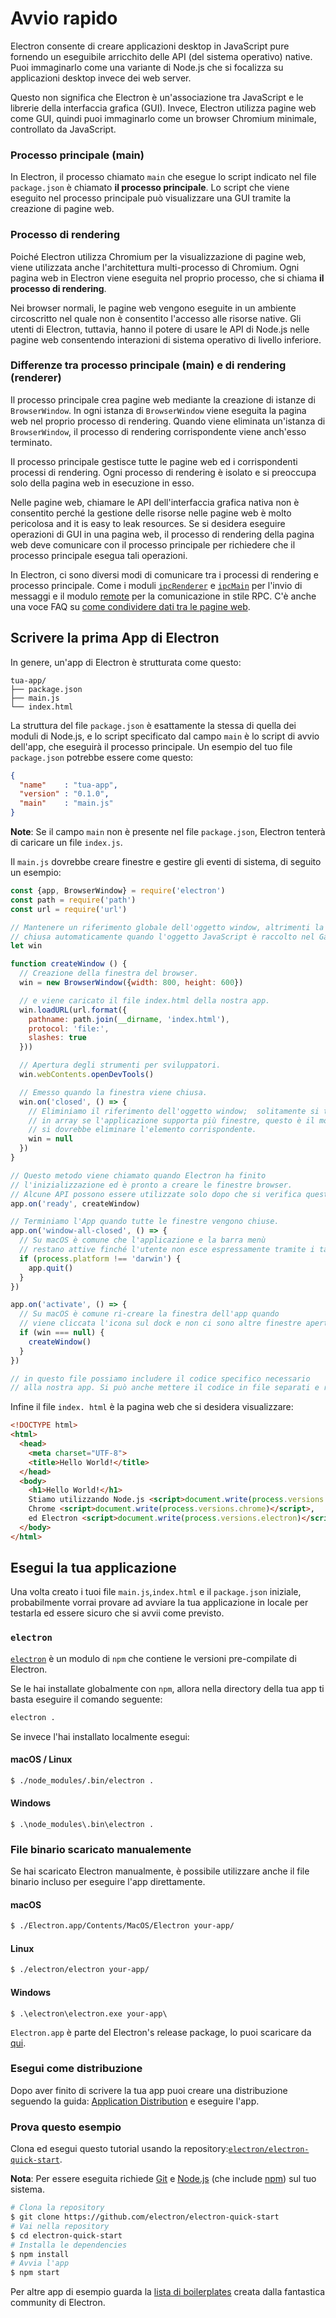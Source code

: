 # Avvio rapido

Electron consente di creare applicazioni desktop in JavaScript pure fornendo un eseguibile arricchito delle API (del sistema operativo) native. Puoi immaginarlo come una variante di Node.js che si focalizza su applicazioni desktop invece dei web server.

Questo non significa che Electron è un'associazione tra JavaScript e le librerie della interfaccia grafica (GUI). Invece, Electron utilizza pagine web come GUI, quindi puoi immaginarlo come un browser Chromium minimale, controllato da JavaScript.

### Processo principale (main)

In Electron, il processo chiamato `main` che esegue lo script indicato nel file `package.json` è chiamato **il processo principale**. Lo script che viene eseguito nel processo principale può visualizzare una GUI tramite la creazione di pagine web.

### Processo di rendering

Poiché Electron utilizza Chromium per la visualizzazione di pagine web, viene utilizzata anche l'architettura multi-processo di Chromium. Ogni pagina web in Electron viene eseguita nel proprio processo, che si chiama **il processo di rendering**.

Nei browser normali, le pagine web vengono eseguite in un ambiente circoscritto nel quale non è consentito l'accesso alle risorse native. Gli utenti di Electron, tuttavia, hanno il potere di usare le API di Node.js nelle pagine web consentendo interazioni di sistema operativo di livello inferiore.

### Differenze tra processo principale (main) e di rendering (renderer)

Il processo principale crea pagine web mediante la creazione di istanze di `BrowserWindow`. In ogni istanza di `BrowserWindow` viene eseguita la pagina web nel proprio processo di rendering. Quando viene eliminata un'istanza di `BrowserWindow`, il processo di rendering corrispondente viene anch'esso terminato.

Il processo principale gestisce tutte le pagine web ed i corrispondenti processi di rendering. Ogni processo di rendering è isolato e si preoccupa solo della pagina web in esecuzione in esso.

Nelle pagine web, chiamare le API dell'interfaccia grafica nativa non è consentito perché la gestione delle risorse nelle pagine web è molto pericolosa and it is easy to leak resources. Se si desidera eseguire operazioni di GUI in una pagina web, il processo di rendering della pagina web deve comunicare con il processo principale per richiedere che il processo principale esegua tali operazioni.

In Electron, ci sono diversi modi di comunicare tra i processi di rendering e processo principale. Come i moduli [`ipcRenderer`](../api/ipc-renderer.md) e [`ipcMain`](../api/ipc-main.md) per l'invio di messaggi e il modulo [remote](../api/remote.md) per la comunicazione in stile RPC. C'è anche una voce FAQ su [come condividere dati tra le pagine web](../faq.md#how-to-share-data-between-web-pages).

## Scrivere la prima App di Electron

In genere, un'app di Electron è strutturata come questo:

```text
tua-app/
├── package.json
├── main.js
└── index.html
```

La struttura del file `package.json` è esattamente la stessa di quella dei moduli di Node.js, e lo script specificato dal campo `main` è lo script di avvio dell'app, che eseguirà il processo principale. Un esempio del tuo file `package.json` potrebbe essere come questo:

```json
{
  "name"    : "tua-app",
  "version" : "0.1.0",
  "main"    : "main.js"
}
```

**Note**: Se il campo `main` non è presente nel file `package.json`, Electron tenterà di caricare un file `index.js`.

Il `main.js` dovrebbe creare finestre e gestire gli eventi di sistema, di seguito un esempio:

```javascript
const {app, BrowserWindow} = require('electron')
const path = require('path')
const url = require('url')

// Mantenere un riferimento globale dell'oggetto window, altrimenti la finestra verrà 
// chiusa automaticamente quando l'oggetto JavaScript è raccolto nel Garbage Collector.
let win

function createWindow () {
  // Creazione della finestra del browser.
  win = new BrowserWindow({width: 800, height: 600})

  // e viene caricato il file index.html della nostra app.
  win.loadURL(url.format({
    pathname: path.join(__dirname, 'index.html'),
    protocol: 'file:',
    slashes: true
  }))

  // Apertura degli strumenti per sviluppatori.
  win.webContents.openDevTools()

  // Emesso quando la finestra viene chiusa.
  win.on('closed', () => {
    // Eliminiamo il riferimento dell'oggetto window;  solitamente si tiene traccia delle finestre
    // in array se l'applicazione supporta più finestre, questo è il momento in cui 
    // si dovrebbe eliminare l'elemento corrispondente.
    win = null
  })
}

// Questo metodo viene chiamato quando Electron ha finito
// l'inizializzazione ed è pronto a creare le finestre browser.
// Alcune API possono essere utilizzate solo dopo che si verifica questo evento.
app.on('ready', createWindow)

// Terminiamo l'App quando tutte le finestre vengono chiuse.
app.on('window-all-closed', () => {
  // Su macOS è comune che l'applicazione e la barra menù 
  // restano attive finché l'utente non esce espressamente tramite i tasti Cmd + Q
  if (process.platform !== 'darwin') {
    app.quit()
  }
})

app.on('activate', () => {
  // Su macOS è comune ri-creare la finestra dell'app quando
  // viene cliccata l'icona sul dock e non ci sono altre finestre aperte.
  if (win === null) {
    createWindow()
  }
})

// in questo file possiamo includere il codice specifico necessario 
// alla nostra app. Si può anche mettere il codice in file separati e richiederlo qui.
```

Infine il file `index. html` è la pagina web che si desidera visualizzare:

```html
<!DOCTYPE html>
<html>
  <head>
    <meta charset="UTF-8">
    <title>Hello World!</title>
  </head>
  <body>
    <h1>Hello World!</h1>
    Stiamo utilizzando Node.js <script>document.write(process.versions.node)</script>,
    Chrome <script>document.write(process.versions.chrome)</script>,
    ed Electron <script>document.write(process.versions.electron)</script>.
  </body>
</html>
```

## Esegui la tua applicazione

Una volta creato i tuoi file `main.js`,`index.html` e il `package.json` iniziale, probabilmente vorrai provare ad avviare la tua applicazione in locale per testarla ed essere sicuro che si avvii come previsto.

### `electron`

[`electron`](https://github.com/electron-userland/electron-prebuilt) è un modulo di `npm` che contiene le versioni pre-compilate di Electron.

Se le hai installate globalmente con `npm`, allora nella directory della tua app ti basta eseguire il comando seguente:

```bash
electron .
```

Se invece l'hai installato localmente esegui:

#### macOS / Linux

```bash
$ ./node_modules/.bin/electron .
```

#### Windows

    $ .\node_modules\.bin\electron .
    

### File binario scaricato manualemente

Se hai scaricato Electron manualmente, è possibile utilizzare anche il file binario incluso per eseguire l'app direttamente.

#### macOS

```bash
$ ./Electron.app/Contents/MacOS/Electron your-app/
```

#### Linux

```bash
$ ./electron/electron your-app/
```

#### Windows

    $ .\electron\electron.exe your-app\
    

`Electron.app` è parte del Electron's release package, lo puoi scaricare da [qui](https://github.com/electron/electron/releases).

### Esegui come distribuzione

Dopo aver finito di scrivere la tua app puoi creare una distribuzione seguendo la guida: [Application Distribution](./application-distribution.md) e eseguire l'app.

### Prova questo esempio

Clona ed esegui questo tutorial usando la repository:[`electron/electron-quick-start`](https://github.com/electron/electron-quick-start).

**Nota**: Per essere eseguita richiede [Git](https://git-scm.com) e [Node.js](https://nodejs.org/en/download/) (che include [npm](https://npmjs.org)) sul tuo sistema.

```bash
# Clona la repository
$ git clone https://github.com/electron/electron-quick-start
# Vai nella repository
$ cd electron-quick-start
# Installa le dependencies
$ npm install
# Avvia l'app
$ npm start
```

Per altre app di esempio guarda la [lista di boilerplates](https://electron.atom.io/community/#boilerplates) creata dalla fantastica community di Electron.